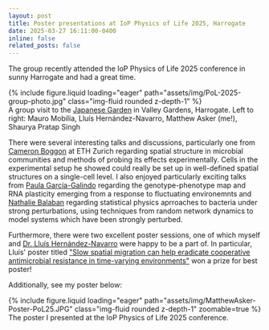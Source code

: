 ```yaml
---
layout: post
title: Poster presentations at IoP Physics of Life 2025, Harrogate
date: 2025-03-27 16:11:00-0400
inline: false
related_posts: false
---
```


The group recently attended the IoP Physics of Life 2025 conference in sunny Harrogate and had a great time.

<div class="row mt-3">
    <div class="col-sm mt-3 mt-md-0">
        {% include figure.liquid loading="eager" path="assets/img/PoL-2025-group-photo.jpg" class="img-fluid rounded z-depth-1" %}
    </div>
</div>
<div class="caption">
    A group visit to the <a href="https://www.friendsofvalleygardens.co.uk/page-9/page-12/styled-15/page23.html">Japanese Garden</a> in Valley Gardens, Harrogate.
    Left to right: Mauro Mobilia, Lluís Hernández-Navarro, Matthew Asker (me!), Shaurya Pratap Singh
</div>

There were several interesting talks and discussions, particularly one from [Cameron Boggon](https://ch.linkedin.com/in/cameron-boggon-3a0007164) at ETH Zurich regarding spatial structure in microbial communities and methods of probing its effects experimentally. Cells in the experimental setup he showed could really be set up in well-defined spatial structures on a single-cell level. I also enjoyed particularly exciting talks from [Paula García-Galindo](https://scholar.google.com/citations?user=XOfzl6wAAAAJ&hl=en) regarding the genotype-phenotype map and RNA plasticity emerging from a response to fluctuating environemnts and [Nathalie Balaban](https://scholar.google.com/citations?user=NcV19fEAAAAJ&hl=en) regarding statistical physics aprroaches to bacteria under strong perturbations, using techniques from random network dynamics to model systems which have been strongly perturbed.

Furthermore, there were two excellent poster sessions, one of which myself and [Dr. Lluís Hernández-Navarro](https://scholar.google.es/citations?user=MTPKujEAAAAJ&hl=en) were happy to be a part of. In particular, Lluís' poster titled ["Slow spatial migration can help eradicate cooperative antimicrobial resistance in time-varying environments"](https://drive.google.com/file/d/1iuc8wyc_M25fqd5qmYmTOOhWXKrnW64E/view?usp=drive_link) won a prize for best poster!

Additionally, see my poster below:

<div class="row mt-3">
    <div class="col-sm mt-3 mt-md-0">
        {% include figure.liquid loading="eager" path="assets/img/MatthewAsker-Poster-PoL25.JPG" class="img-fluid rounded z-depth-1" zoomable=true %}
    </div>
</div>
<div class="caption">
    The poster I presented at the IoP Physics of Life 2025 conference.
</div>
